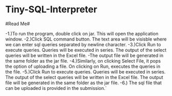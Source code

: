 
# Tiny-SQL-Interpreter

#Read Me#

-1.)To run the program, double click on jar. This will open the application window.
-2.)Click SQL command button. The text area will be visisble where we can enter sql queries separated by newline character.
-3.)Click Run to execute queries. Queries will be executed in series. The output of the select queries  will be written in the Excel file. -The output file will be generated in the same folder as the jar file.
-4.)Similarly, on clicking Select File, it pops the option of uploading a file. On clicking on Run, executes the queries in the file. 
-5.)Click Run to execute queries. Queries will be executed in series. The output of the select queries  will be written in the Excel file. The output file will be generated in the same folder as the jar file.
-6.) The sql file that can be uploaded is provided in the submission.`
